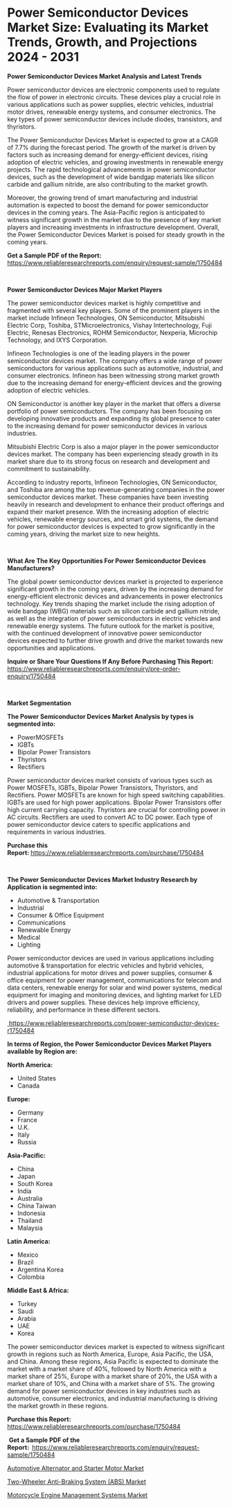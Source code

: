 <p><h1>Power Semiconductor Devices Market Size: Evaluating its Market Trends, Growth, and Projections 2024 - 2031</h1></p><p><strong>Power Semiconductor Devices Market Analysis and Latest Trends</strong></p>
<p><p>Power semiconductor devices are electronic components used to regulate the flow of power in electronic circuits. These devices play a crucial role in various applications such as power supplies, electric vehicles, industrial motor drives, renewable energy systems, and consumer electronics. The key types of power semiconductor devices include diodes, transistors, and thyristors.</p><p>The Power Semiconductor Devices Market is expected to grow at a CAGR of 7.7% during the forecast period. The growth of the market is driven by factors such as increasing demand for energy-efficient devices, rising adoption of electric vehicles, and growing investments in renewable energy projects. The rapid technological advancements in power semiconductor devices, such as the development of wide bandgap materials like silicon carbide and gallium nitride, are also contributing to the market growth.</p><p>Moreover, the growing trend of smart manufacturing and industrial automation is expected to boost the demand for power semiconductor devices in the coming years. The Asia-Pacific region is anticipated to witness significant growth in the market due to the presence of key market players and increasing investments in infrastructure development. Overall, the Power Semiconductor Devices Market is poised for steady growth in the coming years.</p></p>
<p><strong>Get a Sample PDF of the Report:&nbsp;</strong> <a href="https://www.reliableresearchreports.com/enquiry/request-sample/1750484">https://www.reliableresearchreports.com/enquiry/request-sample/1750484</a></p>
<p>&nbsp;</p>
<p><strong>Power Semiconductor Devices Major Market Players</strong></p>
<p><p>The power semiconductor devices market is highly competitive and fragmented with several key players. Some of the prominent players in the market include Infineon Technologies, ON Semiconductor, Mitsubishi Electric Corp, Toshiba, STMicroelectronics, Vishay Intertechnology, Fuji Electric, Renesas Electronics, ROHM Semiconductor, Nexperia, Microchip Technology, and IXYS Corporation.</p><p>Infineon Technologies is one of the leading players in the power semiconductor devices market. The company offers a wide range of power semiconductors for various applications such as automotive, industrial, and consumer electronics. Infineon has been witnessing strong market growth due to the increasing demand for energy-efficient devices and the growing adoption of electric vehicles.</p><p>ON Semiconductor is another key player in the market that offers a diverse portfolio of power semiconductors. The company has been focusing on developing innovative products and expanding its global presence to cater to the increasing demand for power semiconductor devices in various industries.</p><p>Mitsubishi Electric Corp is also a major player in the power semiconductor devices market. The company has been experiencing steady growth in its market share due to its strong focus on research and development and commitment to sustainability.</p><p>According to industry reports, Infineon Technologies, ON Semiconductor, and Toshiba are among the top revenue-generating companies in the power semiconductor devices market. These companies have been investing heavily in research and development to enhance their product offerings and expand their market presence. With the increasing adoption of electric vehicles, renewable energy sources, and smart grid systems, the demand for power semiconductor devices is expected to grow significantly in the coming years, driving the market size to new heights.</p></p>
<p>&nbsp;</p>
<p><strong>What Are The Key Opportunities For Power Semiconductor Devices Manufacturers?</strong></p>
<p><p>The global power semiconductor devices market is projected to experience significant growth in the coming years, driven by the increasing demand for energy-efficient electronic devices and advancements in power electronics technology. Key trends shaping the market include the rising adoption of wide bandgap (WBG) materials such as silicon carbide and gallium nitride, as well as the integration of power semiconductors in electric vehicles and renewable energy systems. The future outlook for the market is positive, with the continued development of innovative power semiconductor devices expected to further drive growth and drive the market towards new opportunities and applications.</p></p>
<p><strong>Inquire or Share Your Questions If Any Before Purchasing This Report:</strong> <a href="https://www.reliableresearchreports.com/enquiry/pre-order-enquiry/1750484">https://www.reliableresearchreports.com/enquiry/pre-order-enquiry/1750484</a></p>
<p>&nbsp;</p>
<p><strong>Market Segmentation</strong></p>
<p><strong>The Power Semiconductor Devices Market Analysis by types is segmented into:</strong></p>
<p><ul><li>PowerMOSFETs</li><li>IGBTs</li><li>Bipolar Power Transistors</li><li>Thyristors</li><li>Rectifiers</li></ul></p>
<p><p>Power semiconductor devices market consists of various types such as Power MOSFETs, IGBTs, Bipolar Power Transistors, Thyristors, and Rectifiers. Power MOSFETs are known for high speed switching capabilities. IGBTs are used for high power applications. Bipolar Power Transistors offer high current carrying capacity. Thyristors are crucial for controlling power in AC circuits. Rectifiers are used to convert AC to DC power. Each type of power semiconductor device caters to specific applications and requirements in various industries.</p></p>
<p><strong>Purchase this Report:&nbsp;</strong><a href="https://www.reliableresearchreports.com/purchase/1750484">https://www.reliableresearchreports.com/purchase/1750484</a></p>
<p>&nbsp;</p>
<p><strong>The Power Semiconductor Devices Market Industry Research by Application is segmented into:</strong></p>
<p><ul><li>Automotive & Transportation</li><li>Industrial</li><li>Consumer & Office Equipment</li><li>Communications</li><li>Renewable Energy</li><li>Medical</li><li>Lighting</li></ul></p>
<p><p>Power semiconductor devices are used in various applications including automotive & transportation for electric vehicles and hybrid vehicles, industrial applications for motor drives and power supplies, consumer & office equipment for power management, communications for telecom and data centers, renewable energy for solar and wind power systems, medical equipment for imaging and monitoring devices, and lighting market for LED drivers and power supplies. These devices help improve efficiency, reliability, and performance in these different sectors.</p></p>
<p><a href="https://www.reliableresearchreports.com/power-semiconductor-devices-r1750484">&nbsp;https://www.reliableresearchreports.com/power-semiconductor-devices-r1750484</a></p>
<p><strong>In terms of Region, the Power Semiconductor Devices Market Players available by Region are:</strong></p>
<p>
    <p> <strong> North America: </strong>
        <ul>
            <li>United States</li>
            <li>Canada</li>
        </ul>
        </p> 
    <p> <strong> Europe: </strong>
        <ul>
            <li>Germany</li>
            <li>France</li>
            <li>U.K.</li>
            <li>Italy</li>
            <li>Russia</li>
        </ul>
        </p> 
    <p> <strong> Asia-Pacific: </strong>
        <ul>
            <li>China</li>
            <li>Japan</li>
            <li>South Korea</li>
            <li>India</li>
            <li>Australia</li>
            <li>China Taiwan</li>
            <li>Indonesia</li>
            <li>Thailand</li>
            <li>Malaysia</li>
        </ul>
        </p> 
    <p> <strong> Latin America: </strong>
        <ul>
            <li>Mexico</li>
            <li>Brazil</li>
            <li>Argentina Korea</li>
            <li>Colombia</li>
        </ul>
        </p> 
    <p> <strong> Middle East & Africa: </strong>
        <ul>
            <li>Turkey</li>
            <li>Saudi</li>
            <li>Arabia</li>
            <li>UAE</li>
            <li>Korea</li>
        </ul>
    </p>
    </p>
<p><p>The power semiconductor devices market is expected to witness significant growth in regions such as North America, Europe, Asia Pacific, the USA, and China. Among these regions, Asia Pacific is expected to dominate the market with a market share of 40%, followed by North America with a market share of 25%, Europe with a market share of 20%, the USA with a market share of 10%, and China with a market share of 5%. The growing demand for power semiconductor devices in key industries such as automotive, consumer electronics, and industrial manufacturing is driving the market growth in these regions.</p></p>
<p><strong>Purchase this Report: </strong><a href="https://www.reliableresearchreports.com/purchase/1750484">https://www.reliableresearchreports.com/purchase/1750484</a></p>
<p>&nbsp;<strong>Get a Sample PDF of the Report:&nbsp;&nbsp;</strong><a href="https://www.reliableresearchreports.com/enquiry/request-sample/1750484">https://www.reliableresearchreports.com/enquiry/request-sample/1750484</a></p>
<p><strong></strong></p>
<p><p><a href="https://www.linkedin.com/pulse/global-automotive-alternator-starter-motor-industry-research-yzebc?trackingId=spwpVNPcN%2BocCLdxD4%2BikA%3D%3D">Automotive Alternator and Starter Motor Market</a></p><p><a href="https://www.linkedin.com/pulse/evaluating-global-two-wheeler-anti-braking-system-abs-market-br0zc?trackingId=lJpK0aV6Yd%2FYZt0PDxttjg%3D%3D">Two-Wheeler Anti-Braking System (ABS) Market</a></p><p><a href="https://www.linkedin.com/pulse/motorcycle-engine-management-systems-market-global-share-mfssc?trackingId=LrqN7a%2BySujlmwSJUiLJpQ%3D%3D">Motorcycle Engine Management Systems Market</a></p></p>